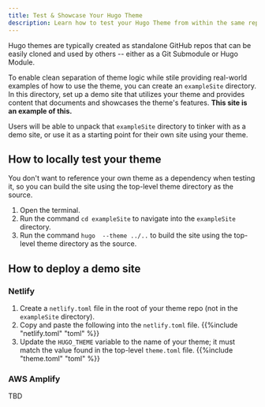 ```yaml
---
title: Test & Showcase Your Hugo Theme
description: Learn how to test your Hugo Theme from within the same repo.
---
```


Hugo themes are typically created as standalone GitHub repos that can be easily cloned and used by others -- either as a Git Submodule or Hugo Module.

To enable clean separation of theme logic while stile providing real-world examples of how to use the theme, you can create an `exampleSite` directory. In this directory, set up a demo site that utilizes your theme and provides content that documents and showcases the theme's features. **This site is an example of this.**

Users will be able to unpack that `exampleSite` directory to tinker with as a demo site, or use it as a starting point for their own site using your theme.

## How to locally test your theme

You don't want to reference your own theme as a dependency when testing it, so you can build the site using the top-level theme directory as the source.

1. Open the terminal.
2. Run the command `cd exampleSite` to navigate into the `exampleSite` directory.
3. Run the command `hugo  --theme ../..` to build the site using the top-level theme directory as the source.



## How to deploy a demo site

### Netlify

1. Create a `netlify.toml` file in the root of your theme repo (not in the `exampleSite` directory).
2. Copy and paste the following into the `netlify.toml` file.
   {{%include "netlify.toml" "toml" %}}
3. Update the `HUGO_THEME` variable to the name of your theme; it must match the value found in the top-level `theme.toml` file.
    {{%include "theme.toml" "toml" %}}

### AWS Amplify 

TBD